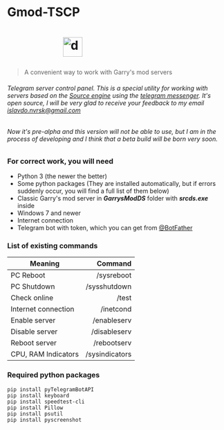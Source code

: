 # Gmod-TSCPㅤㅤㅤㅤㅤㅤㅤㅤㅤㅤㅤㅤ ㅤㅤㅤㅤㅤㅤㅤㅤㅤㅤㅤㅤ ㅤㅤㅤㅤㅤㅤㅤㅤㅤㅤㅤㅤ<img style=right src=https://i.ibb.co/LkBP1Rn/Garry-s-Mod-logo.png alt="drawing" width="45"/>



> A convenient way to work with Garry's mod servers
###### Telegram server control panel. This is a special utility for working with servers based on the [Source engine](https://developer.valvesoftware.com/wiki/Source "Source engine") using the [telegram messenger](https://telegram.org "telegram messenger"). It's open source, I will be very glad to receive your feedback to my email *<islavdo.nvrsk@gmail.com>* ######


###### Now it's pre-alpha and this version will not be able to use, but I am in the process of developing and I think that a beta build will be born very soon. ######


### For correct work, you will need ###
- Python 3 (the newer the better)
- Some python packages (They are installed automatically, but if errors suddenly occur, you will find a full list of them below)
- Classic Garry's mod server in ***GarrysModDS*** folder with ***srcds.exe*** inside
- Windows 7 and newer
- Internet connection
- Telegram bot with token, which you can get from [@BotFather](https://t.me/BotFather "@BotFather")


### List of existing commands ###
| Meaning       | Command |
| ---------     | -----:|
| PC Reboot     | /sysreboot |
| PC Shutdown   | /sysshutdown |
| Check online  | /test     |
| Internet connection  | /inetcond|
| Enable server  | /enableserv|
| Disable server  | /disableserv|
| Reboot server  | /rebootserv|
| CPU, RAM Indicators  | /sysindicators|


### Required python packages ###

`pip install pyTelegramBotAPI`\
`pip install keyboard`\
`pip install speedtest-cli`\
`pip install Pillow`\
`pip install psutil`\
`pip install pyscreenshot`


